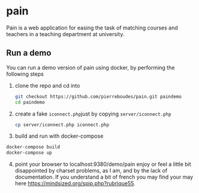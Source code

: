 
# pain


Pain is a web application for easing the task of matching courses and teachers in a teaching department at university.

## Run a demo
You can run a demo version of pain using docker, by performing the following steps
1. clone the repo and cd into
   ```sh
   git checkout https://github.com/pierreboudes/pain.git paindemo
   cd paindemo
   ```
2. create a fake `iconnect.php`just by copying `server/iconnect.php`
   ```sh
   cp server/iconnect.php iconnect.php
   ```
3. build and run with docker-compose
  ```sh
  docker-compose build
  docker-compose up
  ```
4. point your browser to localhost:9380/demo/pain enjoy or feel a little bit disappointed by charset problems, as I am, and by the lack of documentation. If you understand a bit of french you may find your may here https://mindsized.org/spip.php?rubrique55.
